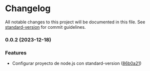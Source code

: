 # Changelog

All notable changes to this project will be documented in this file. See [standard-version](https://github.com/conventional-changelog/standard-version) for commit guidelines.

### 0.0.2 (2023-12-18)


### Features

* Configurar proyecto de node.js con standard-version ([86b0a21](https://github.com/willknight27/commit-changelog/commit/86b0a21d3383acde9ee738f2f77e178f2017f2a8))
